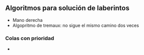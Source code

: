 ## Algoritmos para solución de laberintos

- Mano derecha
- Algopritmo de tremaux: no sigue el mismo camino dos veces

### Colas con prioridad

- 
